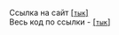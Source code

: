 Ссылка на сайт 
<a href="https://kihit0.github.io/complex.github.io/">[`тык`]</a><br/>
Весь код по ссылки -
<a href="https://github.com/Kihit0/code-calculator/tree/main/src/_assets/ts">[`тык`]</a>